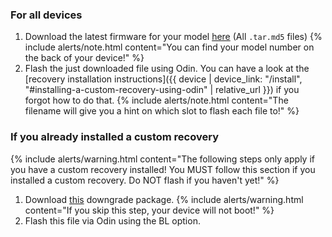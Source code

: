 ### For all devices
1. Download the latest firmware for your model [here](https://github.com/lifehackerhansol/gto-fw/releases) (All `.tar.md5` files)
   {% include alerts/note.html content="You can find your model number on the back of your device!" %}
1. Flash the just downloaded file using Odin. You can have a look at the [recovery installation instructions]({{ device | device_link: "/install", "#installing-a-custom-recovery-using-odin" | relative_url }}) if you forgot how to do that.
   {% include alerts/note.html content="The filename will give you a hint on which slot to flash each file to!" %}

### If you already installed a custom recovery
   {% include alerts/warning.html content="The following steps only apply if you have a custom recovery installed! You MUST follow this section if you installed a custom recovery. Do NOT flash if you haven't yet!" %}
1. Download [this](https://sourceforge.net/projects/lifehackerhansol-android/files/gto-unlock/1-downgrade-aboot.tar) downgrade package.
   {% include alerts/warning.html content="If you skip this step, your device will not boot!" %}
1. Flash this file via Odin using the BL option.
